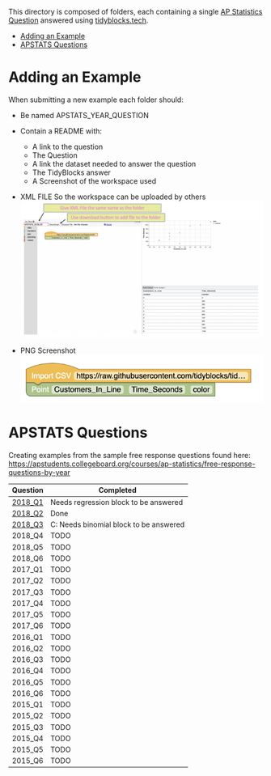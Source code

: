 This directory is composed of folders, each containing a single [AP Statistics Question](https://apstudents.collegeboard.org/courses/ap-statistics/free-response-questions-by-year) answered using [tidyblocks.tech](tidyblocks.tech).

 - [Adding an Example](#adding-an-example)
 - [APSTATS Questions](#apstats-questions)

# Adding an Example

When submitting a new example each folder should:

- Be named APSTATS_YEAR_QUESTION
- Contain a README with:
  - A link to the question
  - The Question
  - A link the dataset needed to answer the question
  - The TidyBlocks answer
  - A Screenshot of the workspace used
- XML FILE 
So the workspace can be uploaded by others
![](Download_XML.png)

- PNG Screenshot
![](screenshot.png)

# APSTATS Questions

Creating examples from the sample free response questions found here: 
https://apstudents.collegeboard.org/courses/ap-statistics/free-response-questions-by-year

| Question  | Completed |
| -------- | ---- |
| [2018_Q1](https://github.com/tidyblocks/tidyblocks/tree/master/examples/APSTATS_2018_Q1)  | Needs regression block to be answered|
| [2018_Q2](https://github.com/tidyblocks/tidyblocks/tree/master/examples/APSTATS_2018_Q2)  | Done |
| [2018_Q3](https://github.com/tidyblocks/tidyblocks/tree/master/examples/APSTATS_2018_Q3)  | C: Needs binomial block to be answered |
| 2018_Q4  | TODO |
| 2018_Q5  | TODO |
| 2018_Q6  | TODO |
| 2017_Q1  | TODO |
| 2017_Q2  | TODO |
| 2017_Q3  | TODO |
| 2017_Q4  | TODO |
| 2017_Q5  | TODO |
| 2017_Q6  | TODO |
| 2016_Q1  | TODO |
| 2016_Q2  | TODO |
| 2016_Q3  | TODO |
| 2016_Q4  | TODO |
| 2016_Q5  | TODO |
| 2016_Q6  | TODO |
| 2015_Q1  | TODO |
| 2015_Q2  | TODO |
| 2015_Q3  | TODO |
| 2015_Q4  | TODO |
| 2015_Q5  | TODO |
| 2015_Q6  | TODO |
